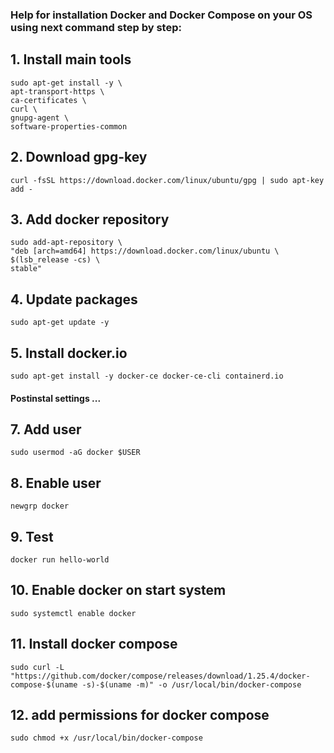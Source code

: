 ### Help for installation Docker and Docker Compose on your OS using next command step by step:

## 1. Install main tools

    sudo apt-get install -y \
    apt-transport-https \
    ca-certificates \
    curl \
    gnupg-agent \
    software-properties-common

## 2. Download gpg-key

    curl -fsSL https://download.docker.com/linux/ubuntu/gpg | sudo apt-key add -

## 3. Add docker repository
    sudo add-apt-repository \
    "deb [arch=amd64] https://download.docker.com/linux/ubuntu \
    $(lsb_release -cs) \
    stable"
## 4. Update packages

    sudo apt-get update -y

## 5. Install docker.io
    sudo apt-get install -y docker-ce docker-ce-cli containerd.io

#### Postinstal settings ...

## 7. Add user
    sudo usermod -aG docker $USER
## 8. Enable user
    newgrp docker
## 9. Test
    docker run hello-world
## 10. Enable docker on start system
    sudo systemctl enable docker

## 11. Install docker compose
    sudo curl -L "https://github.com/docker/compose/releases/download/1.25.4/docker-compose-$(uname -s)-$(uname -m)" -o /usr/local/bin/docker-compose
## 12. add permissions for docker compose
    sudo chmod +x /usr/local/bin/docker-compose
